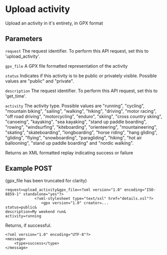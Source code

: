 Upload activity
====
Upload an activity in it's entirety, in GPX format

Parameters
---
`request`
The request identifier. To perform this API request, set this to 'upload_activity'.

`gpx_file`
A GPX file formatted representation of the activity

`status`
Indicates if this activity is to be public or privately visible. Possible values are "public" and "private".

`description`
The request identifier. To perform this API request, set this to 'get_time'.

`activity`
The activity type. Possible values are "running", "cycling", "mountain biking", "sailing", "walking", "hiking", "driving", "motor racing", "off road driving", "motorcycling", "enduro", "skiing", "cross country skiing", "canoeing", "kayaking", "sea kayaking", "stand up paddle boarding", "rowing", "windsurfing", "kiteboarding", "orienteering", "mountaineering", "skating", "skateboarding", "longboarding", "horse riding", "hang gliding", "gliding", "flying", "snowboarding", "paragliding", "hiking", "hot air ballooning", "stand up paddle boarding" and "nordic walking".

Returns an XML formatted replay indicating success or failure

Example POST
---
(gpx_file has been truncated for clarity)

```
request=upload_activity&gpx_file=<?xml version="1.0" encoding="ISO-8859-1" standalone="yes"?>
             <?xml-stylesheet type="text/xsl" href="details.xsl"?>
                <gpx version="1.0" creator=...
status=public&
description=My weekend run&
activity=running
```


Returns, if successful.

```
<?xml version="1.0" encoding="UTF-8"?>
<message>
	<type>success</type>
</message>
```
